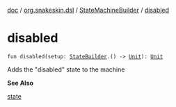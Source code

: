 [doc](../../index.md) / [org.snakeskin.dsl](../index.md) / [StateMachineBuilder](index.md) / [disabled](./disabled.md)

# disabled

`fun disabled(setup: `[`StateBuilder`](../-state-builder/index.md)`.() -> `[`Unit`](https://kotlinlang.org/api/latest/jvm/stdlib/kotlin/-unit/index.html)`): `[`Unit`](https://kotlinlang.org/api/latest/jvm/stdlib/kotlin/-unit/index.html)

Adds the "disabled" state to the machine

**See Also**

[state](state.md)

